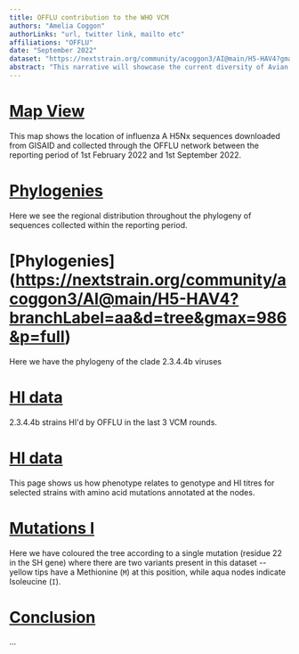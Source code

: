 ```yaml
---
title: OFFLU contribution to the WHO VCM
authors: "Amelia Coggon"
authorLinks: "url, twitter link, mailto etc"
affiliations: "OFFLU"
date: "September 2022"
dataset: "https://nextstrain.org/community/acoggon3/AI@main/H5-HAV4?gmax=986"
abstract: "This narrative will showcase the current diversity of Avian influenza H5Nx viruses"
---
```


# [Map View](https://nextstrain.org/community/acoggon3/AI@main/H5-HAV4?d=map&gmax=986&p=full)

This map shows the location of influenza A H5Nx sequences downloaded from GISAID and collected through the OFFLU network between the reporting period of 1st February 2022 and 1st September 2022.

# [Phylogenies](https://nextstrain.org/community/acoggon3/AI@main/H5-HAV4?d=tree&gmax=986&p=full)

Here we see the regional distribution throughout the phylogeny of sequences collected within the reporting period.

# [Phylogenies] (https://nextstrain.org/community/acoggon3/AI@main/H5-HAV4?branchLabel=aa&d=tree&gmax=986&p=full)

Here we have the phylogeny of the clade 2.3.4.4b viruses

# [HI data](https://nextstrain.org/community/acoggon3/AI@main/H5-HAV4?branchLabel=aa&c=CVV/HI&d=tree&gmax=986&p=full)

2.3.4.4b strains HI'd by OFFLU in the last 3 VCM rounds.

# [HI data](https://nextstrain.org/community/acoggon3/AI@main/H5-HAV4?branchLabel=aa&c=CVV/HI&d=tree&f_CVV/HI=2fold,4fold,8fold,CVV,HI&gmax=986&p=full)

This page shows us how phenotype relates to genotype and HI titres for selected strains with amino acid mutations annotated at the nodes.

# [Mutations I](http://localhost:4000/mumps/na?c=gt-SH_22&d=tree,entropy&p=full)

Here we have coloured the tree according to a single mutation (residue 22 in
the SH gene) where there are two variants present in this dataset -- yellow tips
have a Methionine (`M`) at this position, while aqua nodes indicate Isoleucine (`I`).

# [Conclusion](https://nextstrain.org/mumps/na?c=num_date&p=grid&l=unrooted)


...